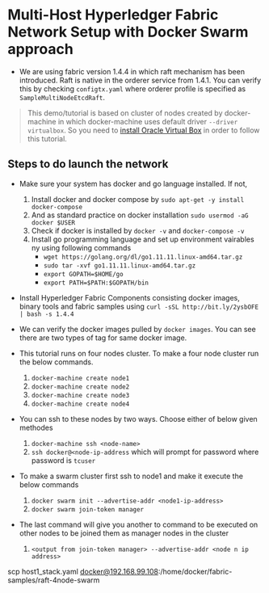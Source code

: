 # Multi-Host Hyperledger Fabric Network Setup with Docker Swarm approach

- We are using fabric version 1.4.4 in which raft mechanism has been introduced. Raft is native in the orderer service from 1.4.1. You can verify this by checking `configtx.yaml` where orderer profile is specified as `SampleMultiNodeEtcdRaft`.

> This demo/tutorial is based on cluster of nodes created by docker-machine in which docker-machine uses default driver `--driver virtualbox`. So you need to [install Oracle Virtual Box](https://www.virtualbox.org/wiki/Linux_Downloads) in order to follow this tutorial.

## Steps to do launch the network

- Make sure your system has docker and go language installed. If not,
  1. Install docker and docker compose by `sudo apt-get -y install docker-compose`
  2. And as standard practice on docker installation `sudo usermod -aG docker $USER`
  3. Check if docker is installed by `docker -v` and `docker-compose -v`
  4. Install go programming language and set up environment vairables ny using following commands
     - `wget https://golang.org/dl/go1.11.11.linux-amd64.tar.gz`
     - `sudo tar -xvf go1.11.11.linux-amd64.tar.gz`
     - `export GOPATH=$HOME/go`
     - `export PATH=$PATH:$GOPATH/bin`
- Install Hyperledger Fabric Components consisting docker images, binary tools and fabric samples using `curl -sSL http://bit.ly/2ysbOFE | bash -s 1.4.4`
- We can verify the docker images pulled by `docker images`. You can see there are two types of tag for same docker image.
- This tutorial runs on four nodes cluster. To make a four node cluster run the below commands.

  1. `docker-machine create node1`
  2. `docker-machine create node2`
  3. `docker-machine create node3`
  4. `docker-machine create node4`

- You can ssh to these nodes by two ways. Choose either of below given methodes
  1.  `docker-machine ssh <node-name>`
  2.  `ssh docker@<node-ip-address` which will prompt for password where password is `tcuser`
- To make a swarm cluster first ssh to node1 and make it execute the below commands
  1.  `docker swarm init --advertise-addr <node1-ip-address>`
  2.  `docker swarm join-token manager`
- The last command will give you another to command to be executed on other nodes to be joined them as manager nodes in the cluster
  1.  `<output from join-token manager> --advertise-addr <node n ip address>`

scp host1_stack.yaml docker@192.168.99.108:/home/docker/fabric-samples/raft-4node-swarm
